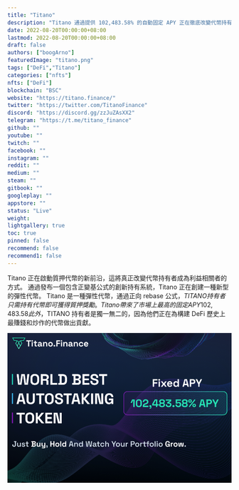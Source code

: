```yaml
---
title: "Titano"
description: "Titano 通過提供 102,483.58% 的自動固定 APY 正在徹底改變代幣持有者成為利益相關者的方式."
date: 2022-08-20T00:00:00+08:00
lastmod: 2022-08-20T00:00:00+08:00
draft: false
authors: ["boogArno"]
featuredImage: "titano.png"
tags: ["DeFi","Titano"]
categories: ["nfts"]
nfts: ["DeFi"]
blockchain: "BSC"
website: "https://titano.finance/"
twitter: "https://twitter.com/TitanoFinance"
discord: "https://discord.gg/zzJuZAsXX2"
telegram: "https://t.me/titano_finance"
github: ""
youtube: ""
twitch: ""
facebook: ""
instagram: ""
reddit: ""
medium: ""
steam: ""
gitbook: ""
googleplay: ""
appstore: ""
status: "Live"
weight: 
lightgallery: true
toc: true
pinned: false
recommend: false
recommend1: false
---
```

Titano 正在啟動質押代幣的新前沿，這將真正改變代幣持有者成為利益相關者的方式。
通過發布一個包含正變基公式的創新持有系統，Titano 正在創建一種新型的彈性代幣。
Titano 是一種彈性代幣，通過正向 rebase 公式，$TITANO 持有者只需持有代幣即可獲得質押獎勵。
Titano 帶來了市場上最高的固定 APY 102,483.58%（每 30 分鐘自動複利），相當於 1.8999% 的每日 ROI（每日投資回報率）。 這種增加的收益由 RFV（無風險價值）和國庫維持，它們收到一個百分比專門用於從代幣交易量中為生成的 APY 創建抵押價值。
此外，$TITANO 持有者是獨一無二的，因為他們正在為構建 DeFi 歷史上最賺錢和炒作的代幣做出貢獻。

![titano-dapp-defi-bsc-image1_2088bb8dce27c6916f25d92c1aa941bd](titano-dapp-defi-bsc-image1_2088bb8dce27c6916f25d92c1aa941bd.png)